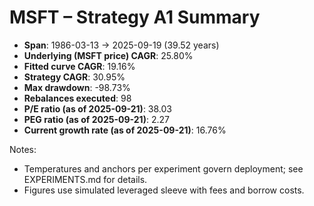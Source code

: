 # MSFT – Strategy A1 Summary

- **Span**: 1986-03-13 → 2025-09-19 (39.52 years)
- **Underlying (MSFT price) CAGR**: 25.80%
- **Fitted curve CAGR**: 19.16%
- **Strategy CAGR**: 30.95%
- **Max drawdown**: -98.73%
- **Rebalances executed**: 98
- **P/E ratio (as of 2025-09-21)**: 38.03
- **PEG ratio (as of 2025-09-21)**: 2.27
- **Current growth rate (as of 2025-09-21)**: 16.76%

Notes:

- Temperatures and anchors per experiment govern deployment; see EXPERIMENTS.md for details.
- Figures use simulated leveraged sleeve with fees and borrow costs.

